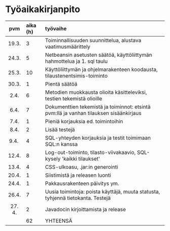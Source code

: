 # Työaikakirjanpito

| pvm | aika (h) | työvaihe |
| :----:|:-----| :-----|
| 19.3. |   3  | Toiminnallisuuden suunnittelua, alustava vaatimusmäärittely |
| 24.3. |   5  | Netbeansin asetusten säätöä, käyttöliittymän hahmottelua ja 1. sql taulu |
| 25.3. |   10  | Käyttöliittymän ja ohjelmarakenteen koodausta, tilaustenentsimis-toiminto |
| 30.3. |   1   | Pientä säätöä |
| 2.4.  |   6   | Metodien muokkausta olioita käsitteleviksi, testien tekemistä olioille |
| 6.4.  |   7   | Dokumenttien tekemistä ja toiminnot: etsintä pvm:llä ja vanhan tilauksen sisäänkirjaus |
| 7.4.  |   1   | Pieniä korjauksia ed. toimintoihin |
| 8.4.  |   2   | Lisää testejä |
| 9.4.  |   4   | SQL-yhteyden korjauksia ja testit toimimaan SQL:n kanssa |
| 12.4. |   8   | Log-out-toiminto, tilasto-viivakaavio, SQL-kysely 'kaikki tilaukset' |
| 13.4. |   4   | CSS-ulkoasu, .jar:in generointi |
| 20.4. |   1   | Siistimistä ja releasen luonti |
| 24.4. |   1   | Pakkausrakenteen päivitys ym. |
| 26.4. |   7   | Uusia toimintoja: poista käyttäjä, muuta statusta, tyhjennä tietokanta. Testejä |
| 27. 4.|   2   | Javadocin kirjoittamista ja release |
|  |  62  | YHTEENSÄ |
